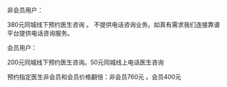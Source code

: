 非会员用户：

380元同城线下预约医生咨询 。    不提供电话咨询业务。如真有需求我们连接靠谱平台提供电话咨询服务。

会员用户：

200元同城线下预约医生咨询。50元同城线上电话医生咨询 

预约指定医生非会员和会员价格翻倍：非会员760元 。会员400元

